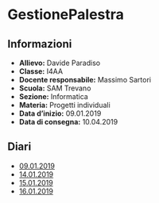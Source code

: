 # GestionePalestra

## Informazioni
- **Allievo:**              Davide Paradiso
- **Classe:** 		        I4AA
- **Docente responsabile:** 	Massimo Sartori
- **Scuola:** 		        SAM Trevano
- **Sezione:**		        Informatica
- **Materia:**		        Progetti individuali
- **Data d’inizio:** 	    09.01.2019
- **Data di consegna:** 	    10.04.2019

## Diari
- [09.01.2019](Diari/2018_01_09_GestionePalestra_DavideParadiso.pdf)
- [14.01.2019](Diari/2018_01_14_GestionePalestra_DavideParadiso.pdf)
- [15.01.2019](Diari/2018_01_15_GestionePalestra_DavideParadiso.pdf)
- [16.01.2019](Diari/2018_01_16_GestionePalestra_DavideParadiso.pdf)